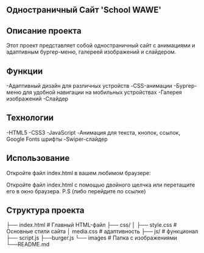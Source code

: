 ## Одностраничный Сайт 'School WAWE'

## Описание проекта 

Этот проект представляет собой одностраничный сайт с анимациями и адаптивным бургер-меню, галереей изображений и слайдером.

## Функции 

-Адаптивный дизайн для различных устройств 
-CSS-анимации 
-Бургер-меню для удобной навигации на мобильных устройствах
-Галерея изображений
-Слайдер

## Технологии 
-HTML5 
-CSS3 
-JavaScript
-Анимация для текста, кнопок, ссылок, Google Fonts шрифты
-Swiper-слайдер

## Использование 
Откройте файл index.html в вашем любимом браузере:

Откройте файл index.html с помощью двойного щелчка или перетащите его в окно браузера.
P.S (либо перейдите по ссылке)

## Структура проекта

├── index.html # Главный HTML-файл 
├── css/ │ ├── style.css # Основные стили сайта 
           │ media.css # адаптивность 
├── js/ # функционал 
           ├── script.js 
           ├──burger.js 
└── images # Папка с изображениями 
└──README.md

